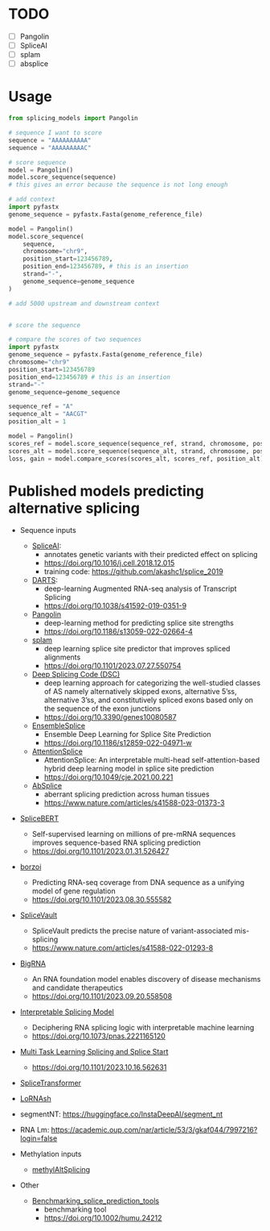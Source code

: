 # TODO
- [ ] Pangolin
- [ ] SpliceAI
- [ ] splam
- [ ] absplice

# Usage
```python
from splicing_models import Pangolin

# sequence I want to score
sequence = "AAAAAAAAAA"
sequence = "AAAAAAAAAC"

# score sequence
model = Pangolin()
model.score_sequence(sequence)
# this gives an error because the sequence is not long enough

# add context
import pyfastx
genome_sequence = pyfastx.Fasta(genome_reference_file)

model = Pangolin()
model.score_sequence(
    sequence, 
    chromosome="chr9", 
    position_start=123456789, 
    position_end=123456789, # this is an insertion 
    strand="-", 
    genome_sequence=genome_sequence
)

# add 5000 upstream and downstream context


# score the sequence

# compare the scores of two sequences
import pyfastx
genome_sequence = pyfastx.Fasta(genome_reference_file)
chromosome="chr9"
position_start=123456789
position_end=123456789 # this is an insertion 
strand="-"
genome_sequence=genome_sequence

sequence_ref = "A"
sequence_alt = "AACGT"
position_alt = 1

model = Pangolin()
scores_ref = model.score_sequence(sequence_ref, strand, chromosome, position_start, position_end, genome_sequence)
scores_alt = model.score_sequence(sequence_alt, strand, chromosome, position_start, position_end, genome_sequence)
loss, gain = model.compare_scores(scores_alt, scores_ref, position_alt)
```


# Published models predicting alternative splicing

- Sequence inputs
  - [SpliceAI](https://github.com/Illumina/SpliceAI):
    - annotates genetic variants with their predicted effect on splicing
    - https://doi.org/10.1016/j.cell.2018.12.015
    - training code: https://github.com/akashc1/splice_2019
  - [DARTS](https://github.com/Xinglab/DARTS):
    - deep-learning Augmented RNA-seq analysis of Transcript Splicing
    - https://doi.org/10.1038/s41592-019-0351-9
  - [Pangolin](https://github.com/tkzeng/Pangolin)
    - deep-learning method for predicting splice site strengths
    - https://doi.org/10.1186/s13059-022-02664-4
  - [splam](https://github.com/Kuanhao-Chao/splam)
    - deep learning splice site predictor that improves spliced alignments
    - https://doi.org/10.1101/2023.07.27.550754
  - [Deep Splicing Code (DSC)](https://github.com/louadi/DSC)
    - deep learning approach for categorizing the well-studied classes of AS namely alternatively skipped exons, alternative 5’ss, alternative 3’ss, and constitutively spliced exons based only on the sequence of the exon junctions
    - https://doi.org/10.3390/genes10080587
  - [EnsembleSplice](https://github.com/OluwadareLab/EnsembleSplice)
    - Ensemble Deep Learning for Splice Site Prediction
    - https://doi.org/10.1186/s12859-022-04971-w
  - [AttentionSplice](https://github.com/EvilBoom/Attention_Splice)
    - AttentionSplice: An interpretable multi-head self-attention-based hybrid deep learning model in splice site prediction
    - https://doi.org/10.1049/cje.2021.00.221
  - [AbSplice](https://github.com/gagneurlab/absplice)
    - aberrant splicing prediction across human tissues
    - https://www.nature.com/articles/s41588-023-01373-3
- [SpliceBERT](https://github.com/biomed-AI/SpliceBERT)
  - Self-supervised learning on millions of pre-mRNA sequences improves sequence-based RNA splicing prediction
  - https://doi.org/10.1101/2023.01.31.526427
- [borzoi](https://github.com/calico/borzoi)
  - Predicting RNA-seq coverage from DNA sequence as a unifying model of gene regulation
  - https://doi.org/10.1101/2023.08.30.555582
- [SpliceVault](https://github.com/kidsneuro-lab/SpliceVault)
  - SpliceVault predicts the precise nature of variant-associated mis-splicing
  - https://www.nature.com/articles/s41588-022-01293-8
- [BigRNA]()
  - An RNA foundation model enables discovery of disease mechanisms and candidate therapeutics
  - https://doi.org/10.1101/2023.09.20.558508
- [Interpretable Splicing Model](https://github.com/regev-lab/interpretable-splicing-model)
  - Deciphering RNA splicing logic with interpretable machine learning
  - https://doi.org/10.1073/pnas.2221165120
- [Multi Task Learning Splicing and Splice Start]()
  - https://doi.org/10.1101/2023.10.16.562631

- [SpliceTransformer](https://github.com/ShenLab-Genomics/SpliceTransformer)

- [LoRNAsh](https://github.com/goodarzilab/lorna-sh/issues)
  
- segmentNT: https://huggingface.co/InstaDeepAI/segment_nt

- RNA Lm: https://academic.oup.com/nar/article/53/3/gkaf044/7997216?login=false

- Methylation inputs
  - [methylAltSplicing](https://github.com/BauerLab/methylAltSplicing)


- Other
  - [Benchmarking_splice_prediction_tools](https://github.com/cmbi/Benchmarking_splice_prediction_tools)
    - benchmarking tool
    - https://doi.org/10.1002/humu.24212
